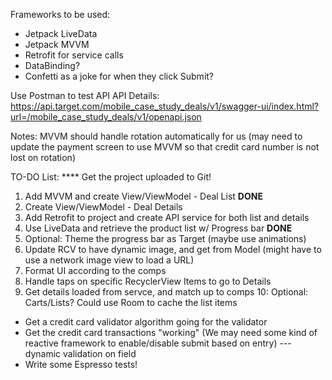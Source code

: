 
Frameworks to be used:
* Jetpack LiveData
* Jetpack MVVM
* Retrofit for service calls
* DataBinding?
* Confetti as a joke for when they click Submit?

Use Postman to test API
API Details: https://api.target.com/mobile_case_study_deals/v1/swagger-ui/index.html?url=/mobile_case_study_deals/v1/openapi.json

Notes: 
MVVM should handle rotation automatically for us (may need to update the payment screen to use MVVM so that credit card number is not lost on rotation)

TO-DO List:
**** Get the project uploaded to Git!
1. Add MVVM and create View/ViewModel - Deal List   **DONE**
2. Create View/ViewModel - Deal Details
3. Add Retrofit to project and create API service for both list and details
4. Use LiveData and retrieve the product list w/ Progress bar   **DONE**
5. Optional: Theme the progress bar as Target (maybe use animations)
6. Update RCV to have dynamic image, and get from Model (might have to use a network image view to load a URL)
7. Format UI according to the comps
8. Handle taps on specific RecyclerView Items to go to Details
9. Get details loaded from servce, and match up to comps
10: Optional: Carts/Lists? Could use Room to cache the list items

- Get a credit card validator algorithm going for the validator
- Get the credit card transactions "working" (We may need some kind of reactive framework to enable/disable submit based on entry)
--- dynamic validation on field
- Write some Espresso tests! 